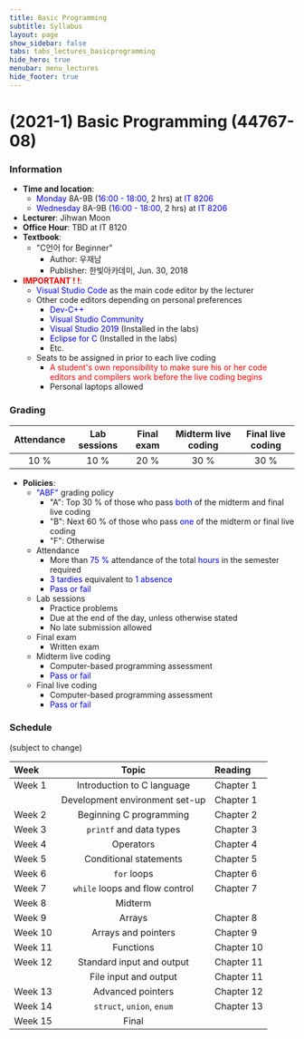 ```yaml
---
title: Basic Programming
subtitle: Syllabus
layout: page
show_sidebar: false
tabs: tabs_lectures_basicprogramming
hide_hero: true
menubar: menu_lectures
hide_footer: true
---
```


# (2021-1) Basic Programming (44767-08)

### Information
* __Time and location__:
    * <span style="color:blue">Monday</span> 8A-9B (<span style="color:blue">16:00 - 18:00</span>, 2 hrs) at <span style="color:blue">IT 8206</span>
    * <span style="color:blue">Wednesday</span> 8A-9B (<span style="color:blue">16:00 - 18:00</span>, 2 hrs) at <span style="color:blue">IT 8206</span>
* __Lecturer__: Jihwan Moon
* __Office Hour__: TBD at IT 8120
* __Textbook__:
    * "C언어 for Beginner"
        * Author: 우재남
        * Publisher: 한빛아카데미, Jun. 30, 2018
* __<span style="color:red">IMPORTANT ! !</span>__:
    * <span style="color:blue">Visual Studio Code</span> as the main code editor by the lecturer
    * Other code editors depending on personal preferences
        * <span style="color:blue">Dev-C++</span>
        * <span style="color:blue">Visual Studio Community</span>
        * <span style="color:blue">Visual Studio 2019</span> (Installed in the labs)
        * <span style="color:blue">Eclipse for C</span> (Installed in the labs)
        * Etc.
    * Seats to be assigned in prior to each live coding
        * <span style="color:red">A student's own reponsibility to make sure his or her code editors and compilers work before the live coding begins</span>
        * Personal laptops allowed

### Grading

| Attendance | Lab sessions | Final exam | Midterm live coding | Final live coding |
|:---:|:---:|:---:|:---:|:---:|
| 10 % | 10 % | 20 % | 30 % | 30 % |

* __Policies__:
    * <span style="color:blue">"ABF"</span> grading policy
        * "A": Top 30 % of those who pass <span style="color:blue">both</span> of the midterm and final live coding
        * "B": Next 60 % of those who pass <span style="color:blue">one</span> of the midterm or final live coding
        * "F": Otherwise
    * Attendance
        * More than <span style="color:blue">75 %</span> attendance of the total <span style="color:blue">hours</span> in the semester required
        * <span style="color:blue">3 tardies</span> equivalent to <span style="color:blue">1 absence</span>
        * <span style="color:blue">Pass or fail</span>
    * Lab sessions
        * Practice problems
        * Due at the end of the day, unless otherwise stated
        * No late submission allowed
    * Final exam
        * Written exam
    * Midterm live coding
        * Computer-based programming assessment
        * <span style="color:blue">Pass or fail</span>
    * Final live coding
        * Computer-based programming assessment
        * <span style="color:blue">Pass or fail</span>

### Schedule
(subject to change)

| Week | Topic | Reading |
|:---|:---:|:---|
| Week 1 | Introduction to C language | Chapter 1 |
|  | Development environment set-up | Chapter 1 |
| Week 2 | Beginning C programming | Chapter 2 |
| Week 3 | `printf` and data types | Chapter 3 |
| Week 4 | Operators | Chapter 4 |
| Week 5 | Conditional statements | Chapter 5 |
| Week 6 | `for` loops | Chapter 6 |
| Week 7 | `while` loops and flow control | Chapter 7 |
| Week 8 | Midterm |  |
| Week 9 | Arrays | Chapter 8 |
| Week 10 | Arrays and pointers | Chapter 9 |
| Week 11 | Functions | Chapter 10 |
| Week 12 | Standard input and output | Chapter 11 |
|  | File input and output | Chapter 11 |
| Week 13 | Advanced pointers | Chapter 12 |
| Week 14 | `struct`, `union`, `enum` | Chapter 13 |
| Week 15 | Final |  |